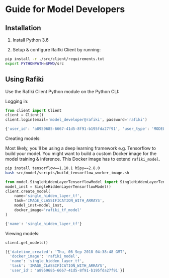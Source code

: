 # Guide for Model Developers

## Installation

1. Install Python 3.6

2. Setup & configure Raifki Client by running:

```sh
pip install -r ./src/client/requirements.txt
export PYTHONPATH=$PWD/src
```

## Using Rafiki

Use the Rafiki Client Python module on the Python CLI:

Logging in:

```py
from client import Client
client = Client()
client.login(email='model_developer@rafiki', password='rafiki')
```

```sh
{'user_id': 'a8959685-6667-41d5-8f91-b195fda27f91', 'user_type': 'MODEL_DEVELOPER'}
```

Creating models:

Most likely, you'll be using a deep learning framework e.g. Tensorflow to build your model. You might want to build a custom Docker image for the model training & inference. This Docker image has to extend `rafiki_model`.

```sh
pip install tensorflow==1.10.1 h5py==2.8.0
bash src/model/scripts/build_tensorflow_worker_image.sh
```

```python
from model.SingleHiddenLayerTensorflowModel import SingleHiddenLayerTensorflowModel
model_inst = SingleHiddenLayerTensorflowModel()
client.create_model(
    name='single_hidden_layer_tf',
    task='IMAGE_CLASSIFICATION_WITH_ARRAYS',
    model_inst=model_inst,
    docker_image='rafiki_tf_model'
)
```

```sh
{'name': 'single_hidden_layer_tf'}
```

Viewing models:

```py
client.get_models()
```

```sh
[{'datetime_created': 'Thu, 06 Sep 2018 04:38:48 GMT',
  'docker_image': 'rafiki_model',
  'name': 'single_hidden_layer_tf',
  'task': 'IMAGE_CLASSIFICATION_WITH_ARRAYS',
  'user_id': 'a8959685-6667-41d5-8f91-b195fda27f91'}]
```